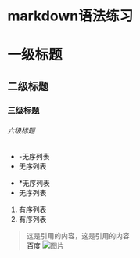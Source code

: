 # markdown语法练习
# 一级标题
## 二级标题
### 三级标题
###### 六级标题
- -无序列表
- 无序列表
* *无序列表
* 无序列表
1. 有序列表
1. 有序列表
> 这是引用的内容，这是引用的内容<br/>
[百度](http://www.baidu.com)
![图片](http://d.hiphotos.baidu.com/image/pic/item/78310a55b319ebc48cfef5018926cffc1f1716a7.jpg)
